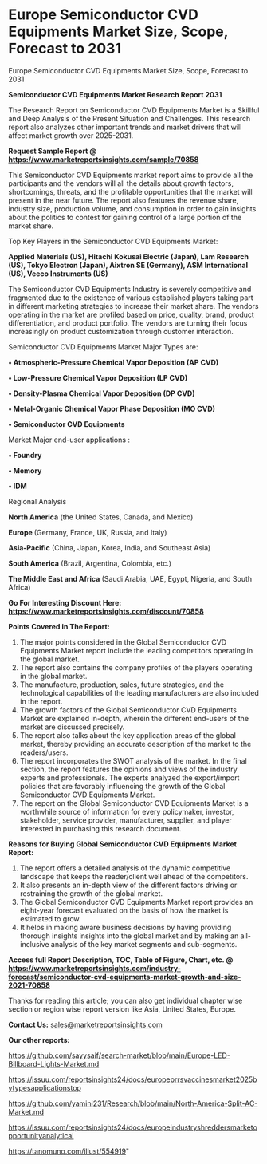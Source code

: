 # Europe Semiconductor CVD Equipments Market Size, Scope, Forecast to 2031
Europe Semiconductor CVD Equipments Market Size, Scope, Forecast to 2031

<strong>Semiconductor CVD Equipments Market Research Report 2031</strong>

The Research Report on Semiconductor CVD Equipments Market is a Skillful and Deep Analysis of the Present Situation and Challenges. This research report also analyzes other important trends and market drivers that will affect market growth over 2025-2031.

<strong>Request Sample Report @ <a href=https://www.marketreportsinsights.com/sample/70858>https://www.marketreportsinsights.com/sample/70858</a></strong>

This Semiconductor CVD Equipments market report aims to provide all the participants and the vendors will all the details about growth factors, shortcomings, threats, and the profitable opportunities that the market will present in the near future. The report also features the revenue share, industry size, production volume, and consumption in order to gain insights about the politics to contest for gaining control of a large portion of the market share.

Top Key Players in the Semiconductor CVD Equipments Market:

<strong>Applied Materials (US), Hitachi Kokusai Electric (Japan), Lam Research (US), Tokyo Electron (Japan), Aixtron SE (Germany), ASM International (US), Veeco Instruments (US)</strong>

The Semiconductor CVD Equipments Industry is severely competitive and fragmented due to the existence of various established players taking part in different marketing strategies to increase their market share. The vendors operating in the market are profiled based on price, quality, brand, product differentiation, and product portfolio. The vendors are turning their focus increasingly on product customization through customer interaction.

Semiconductor CVD Equipments Market Major Types are:

<strong>• Atmospheric-Pressure Chemical Vapor Deposition (AP CVD)

• Low-Pressure Chemical Vapor Deposition (LP CVD)

• Density-Plasma Chemical Vapor Deposition (DP CVD)

• Metal-Organic Chemical Vapor Phase Deposition (MO CVD)

• Semiconductor CVD Equipments</strong>

Market Major end-user applications :

<strong>• Foundry

• Memory

• IDM</strong>

Regional Analysis

</u><strong><b>North America</b></strong> (the United States, Canada, and Mexico)

<strong><b>Europe </b></strong>(Germany, France, UK, Russia, and Italy)

<strong><b>Asia-Pacific</b></strong> (China, Japan, Korea, India, and Southeast Asia)

<strong><b>South America</b></strong> (Brazil, Argentina, Colombia, etc.)

<strong><b>The Middle East and Africa</b></strong> (Saudi Arabia, UAE, Egypt, Nigeria, and South Africa)

<strong>Go For Interesting Discount Here: <a href=https://www.marketreportsinsights.com/discount/70858>https://www.marketreportsinsights.com/discount/70858</a></strong>

<strong>Points Covered in The Report:</strong>
<ol>
  <li>The major points considered in the Global Semiconductor CVD Equipments Market report include the leading competitors operating in the global market.</li>
  <li>The report also contains the company profiles of the players operating in the global market.</li>
  <li>The manufacture, production, sales, future strategies, and the technological capabilities of the leading manufacturers are also included in the report.</li>
  <li>The growth factors of the Global Semiconductor CVD Equipments Market are explained in-depth, wherein the different end-users of the market are discussed precisely.</li>
  <li>The report also talks about the key application areas of the global market, thereby providing an accurate description of the market to the readers/users.</li>
  <li>The report incorporates the SWOT analysis of the market. In the final section, the report features the opinions and views of the industry experts and professionals. The experts analyzed the export/import policies that are favorably influencing the growth of the Global Semiconductor CVD Equipments Market.</li>
  <li>The report on the Global Semiconductor CVD Equipments Market is a worthwhile source of information for every policymaker, investor, stakeholder, service provider, manufacturer, supplier, and player interested in purchasing this research document.</li>
</ol>
<strong>Reasons for Buying Global Semiconductor CVD Equipments Market Report:</strong>

<ol>
  <li>The report offers a detailed analysis of the dynamic competitive landscape that keeps the reader/client well ahead of the competitors.</li>
  <li>It also presents an in-depth view of the different factors driving or restraining the growth of the global market.</li>
  <li>The Global Semiconductor CVD Equipments Market report provides an eight-year forecast evaluated on the basis of how the market is estimated to grow.</li>
  <li>It helps in making aware business decisions by having providing thorough insights insights into the global market and by making an all-inclusive analysis of the key market segments and sub-segments.</li>
</ol>
<strong>Access full Report Description, TOC, Table of Figure, Chart, etc. @ <a href=https://www.marketreportsinsights.com/industry-forecast/semiconductor-cvd-equipments-market-growth-and-size-2021-70858>https://www.marketreportsinsights.com/industry-forecast/semiconductor-cvd-equipments-market-growth-and-size-2021-70858</a></strong>


Thanks for reading this article; you can also get individual chapter wise section or region wise report version like Asia, United States, Europe.

<strong>Contact Us:</strong>
sales@marketreportsinsights.com

<strong>Our other reports:</strong>

<a href=https://github.com/sayysaif/search-market/blob/main/Europe-LED-Billboard-Lights-Market.md>https://github.com/sayysaif/search-market/blob/main/Europe-LED-Billboard-Lights-Market.md</a>

<a href=https://issuu.com/reportsinsights24/docs/europeprrsvaccinesmarket2025bytypesapplicationstop>https://issuu.com/reportsinsights24/docs/europeprrsvaccinesmarket2025bytypesapplicationstop</a>

<a href=https://github.com/yamini231/Research/blob/main/North-America-Split-AC-Market.md>https://github.com/yamini231/Research/blob/main/North-America-Split-AC-Market.md</a>

<a href=https://issuu.com/reportsinsights24/docs/europeindustryshreddersmarketopportunityanalytical>https://issuu.com/reportsinsights24/docs/europeindustryshreddersmarketopportunityanalytical</a>

<a href=https://tanomuno.com/illust/554919>https://tanomuno.com/illust/554919</a>"
